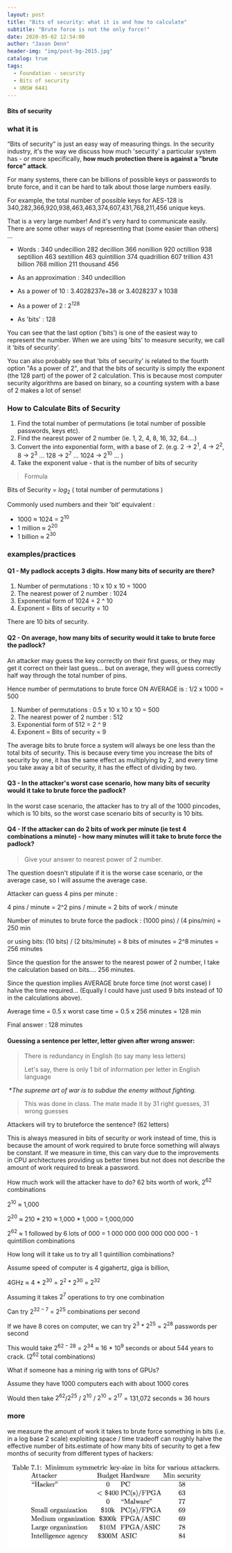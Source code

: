 ```yaml
---
layout: post
title: "Bits of security: what it is and how to calculate"
subtitle: "Brute force is not the only force!"
date: 2020-05-02 12:54:00
author: "Jason Denn"
header-img: "img/post-bg-2015.jpg"
catalog: true
tags:
  - Foundation - security
  - Bits of security
  - UNSW 6441
---
```


#### Bits of security

### what it is

“Bits of security” is just an easy way of measuring things. In the security industry, it's the way we discuss how much 'security' a particular system has - or more specifically, __how much protection there is against a "brute force" attack__.

For many systems, there can be billions of possible keys or passwords to brute force, and it can be hard to talk about those large numbers easily. 

For example, the total number of possible keys for AES-128 is 340,282,366,920,938,463,463,374,607,431,768,211,456 unique keys.

That is a very large number! And it's very hard to communicate easily. There are some other ways of representing that (some easier than others) ... 

- Words : 340 undecillion 282 decillion 366 nonillion 920 octillion 938 septillion 463 sextillion 463 quintillion 374 quadrillion 607 trillion 431 billion 768 million 211 thousand 456
- As an approximation : 340 undecillion
- As a power of 10 : 3.4028237e+38 or 3.4028237 x 1038
- As a power of 2 : $2^{128}$

- As 'bits' : 128

You can see that the last option ('bits') is one of the easiest way to represent the number. When we are using 'bits' to measure security, we call it 'bits of security'.

You can also probably see that 'bits of security' is related to the fourth option "As a power of 2", and that the bits of security is simply the exponent (the 128 part) of the power of 2 calculation. This is because most computer security algorithms are based on binary, so a counting system with a base of 2 makes a lot of sense! 

### How to Calculate Bits of Security

1. Find the total number of permutations (ie total number of possible passwords, keys etc).
2. Find the nearest power of 2 number (ie. 1, 2, 4, 8, 16, 32, 64....)
3. Convert the into exponential form, with a base of 2. 
    (e.g. 2 -> $2^1$, 4 -> $2^2$, 8 -> $2^3$ ... 128 -> $2^7$ ...  1024 -> $2^{10}$ ... )
4. Take the exponent value - that is the number of bits of security

> Formula

Bits of Security = $log_2$ ( total number of permutations )

Commonly used numbers and their 'bit' equivalent : 

- 1000 ≈ 1024 = $2^{10}$
- 1 million ≈ $2^{20}$
- 1 billion ≈ $2^{30}$



### examples/practices

#### Q1 - My padlock accepts 3 digits. How many bits of security are there?

1. Number of permutations : 10 x 10 x 10 = 1000
2. The nearest power of 2 number : 1024
3. Exponential form of 1024 = 2 ^ 10
4. Exponent = Bits of security = 10

There are 10 bits of security. 



#### Q2 - On average, how many bits of security would it take to brute force the padlock?

An attacker may guess the key correctly on their first guess, or they may get it correct on their last guess... but on average, they will guess correctly half way through the total number of pins. 

Hence number of permutations to brute force ON AVERAGE is : 1/2 x 1000 = 500

1. Number of permutations : 0.5 x 10 x 10 x 10 = 500
2. The nearest power of 2 number : 512
3. Exponential form of 512 = 2 ^ 9
4. Exponent = Bits of security = 9

The average bits to brute force a system will always be one less than the total bits of security. This is because every time you increase the bits of security by one, it has the same effect as multiplying by 2, and every time you take away a bit of security, it has the effect of dividing by two. 



#### Q3 - In the attacker's worst case scenario, how many bits of security would it take to brute force the padlock?

In the worst case scenario, the attacker has to try all of the 1000 pincodes, which is 10 bits, so the worst case scenario bits of security is 10 bits.



#### Q4 - If the attacker can do 2 bits of work per minute (ie test 4 combinations a minute) - how many minutes will it take to brute force the padlock? 

> Give your answer to nearest power of 2 number.



The question doesn't stipulate if it is the worse case scenario, or the average case, so I will assume the average case. 

Attacker can guess 4 pins per minute : 

4 pins / minute = 2^2 pins / minute = 2 bits of work / minute

Number of minutes to brute force the padlock : (1000 pins) / (4 pins/min) = 250 min

or using bits: (10 bits) / (2 bits/minute) = 8 bits of minutes = 2^8 minutes = 256 minutes

Since the question for the answer to the nearest power of 2 number, I take the calculation based on bits.... 256 minutes.

Since the question implies AVERAGE brute force time (not worst case) I halve the time required... (Equally I could have just used 9 bits instead of 10 in the calculations above).

Average time = 0.5 x worst case time = 0.5 x 256 minutes = 128 min 

Final answer : 128 minutes



#### Guessing a sentence per letter, letter given after wrong answer:

> There is redundancy in English (to say many less letters) 
>
> Let's say, there is only 1 bit of information per letter in English language

​	**The supreme art of war is to subdue the enemy without fighting.*

> This was done in class. The mate made it by 31 right guesses, 31 wrong guesses

Attackers will try to bruteforce the sentence? (62 letters)



This is always measured in bits of security or work instead of time, this is because the amount of work required to brute force something will always be constant. If we measure in time, this can vary due to the improvements in CPU architectures providing us better times but not does not describe the amount of work required to break a password. 



How much work will the attacker have to do?
 62 bits worth of work, $2^{62}$ combinations

$2^{10}$  ≈ 1,000 

$2^{20}$  ≈ 210 * 210 ≈ 1,000 * 1,000 = 1,000,000

$2^{62}$ ≈ 1 followed by 6 lots of 000 = 1 000 000 000 000 000 000 - 1 quintillion combinations



How long will it take us to try all 1 quintillion combinations?

Assume speed of computer is 4 gigahertz, giga is billion, 

4GHz ≈ 4 * $2^{30}$  = $2^{2}$  * $2^{30}$  = $2^{32}$ 

Assuming it takes  $2^{7}$  operations to try one combination

Can try  $2^{32- 7}$   =  $2^{25}$  combinations per second

If we have 8 cores on computer, we can try   $2^{3}$  *   $2^{25}$  =   $2^{28}$  passwords per second

This would take   $2^{62-28}$   = $2^{34}$ ≈ 16 * 10$^9$ seconds or about 544 years to crack. ($2^{62}$ total combinations)









What if someone has a mining rig with tons of GPUs?

Assume they have 1000 computers each with about 1000 cores

Would then take $2^{62}$/$2^{25}$ / $2^{10}$ / $2^{10}$ = $2^{17}$  = 131,072 seconds ≈ 36 hours





### more

we measure the amount of work it takes to brute force something in bits (i.e. in a log base 2 scale) exploiting space / time tradeoff can roughly halve the effective number of bits.estimate of how many bits of security to get a few months of security from different types of hackers: ![img](https://raw.githubusercontent.com/hbxz/picture-storage/master/2020/05/M4J9fmtxRKRgoEfxY7igUmVNtMsrxVqd9csv2wiUESGjjGLkTZWl8mhSohDq8KvXnbyV6Merq4NdQYwEL9e7bOvJSjKNqwPTjQxDh5TSY3o0uLSiZ5VcMCwN5sbskJuN-ySyeSsj-20200504211049200.png)


